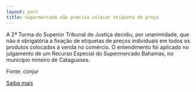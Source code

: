 ```yaml
---
layout: post
title: Supermercado não precisa colocar etiqueta de preço
---
```

<p>A 2ª Turma do Superior Tribunal de Justiça decidiu, por unanimidade, que não é obrigatória a fixação de etiquetas de preços individuais em todos os produtos colocados à venda no comércio. O entendimento foi aplicado no julgamento de um Recurso Especial do Supermercado Bahamas, no município mineiro de Cataguases.</p><p>Fonte: conjur</p><p><a href="http://www.conjur.com.br/2009-out-07/supermercado-nao-obrigado-colocar-etiqueta-preco-produtos" target="_blank">Saiba mais </a></p>
